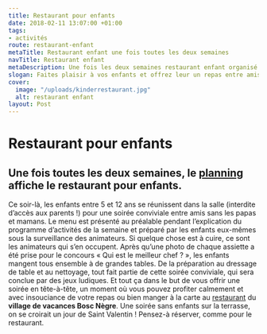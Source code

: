 ```yaml
---
title: Restaurant pour enfants
date: 2018-02-11 13:07:00 +01:00
tags:
- activités
route: restaurant-enfant
metaTitle: Restaurant enfant une fois toutes les deux semaines
navTitle: Restaurant enfant
metaDescription: Une fois les deux semaines restaurant enfant organisé par l'animatrice
slogan: Faites plaisir à vos enfants et offrez leur un repas entre amis
cover:
  image: "/uploads/kinderrestaurant.jpg"
  alt: restaurant enfant
layout: Post
---
```


# Restaurant pour enfants

## Une fois toutes les deux semaines, le [planning]( https://www.boscnegre-vacances.com/animations/) affiche le restaurant pour enfants.

Ce soir-là, les enfants entre 5 et 12 ans se réunissent dans la salle (interdite d’accès aux parents !) pour une soirée conviviale entre amis sans les papas et mamans. Le menu est présenté au préalable pendant l’explication du programme d’activités de la semaine et préparé par les enfants eux-mêmes sous la surveillance des animateurs. Si quelque chose est à cuire, ce sont les animateurs qui s’en occupent. Après qu’une photo de chaque assiette a été prise pour le concours « Qui est le meilleur chef ? », les enfants mangent tous ensemble à de grandes tables. De la préparation au dressage de table et au nettoyage, tout fait partie de cette soirée conviviale, qui sera conclue par des jeux ludiques. 
Et tout ça dans le but de vous offrir une soirée en tête-à-tête, un moment où vous pouvez profiter calmement et avec insouciance de votre repas ou bien manger à la carte au [restaurant]( https://www.boscnegre-vacances.com/restaurant/) du **village de vacances Bosc Nègre**. Une soirée sans enfants sur la terrasse, on se croirait un jour de Saint Valentin ! 
Pensez-à réserver, comme pour le restaurant.
